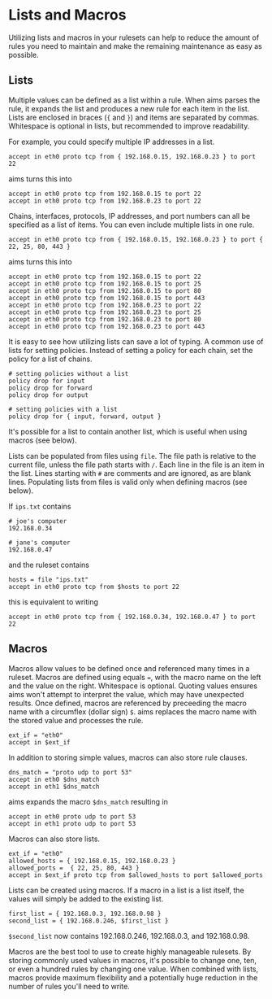 Lists and Macros
================

Utilizing lists and macros in your rulesets can help to reduce the amount of rules you need to maintain and make the remaining maintenance as easy as possible.

Lists
-----

Multiple values can be defined as a list within a rule. When aims parses the rule, it expands the list and produces a new rule for each item in the list. Lists are enclosed in braces (`{` and `}`) and items are separated by commas. Whitespace is optional in lists, but recommended to improve readability.

For example, you could specify multiple IP addresses in a list.

    accept in eth0 proto tcp from { 192.168.0.15, 192.168.0.23 } to port 22

aims turns this into

    accept in eth0 proto tcp from 192.168.0.15 to port 22
    accept in eth0 proto tcp from 192.168.0.23 to port 22

Chains, interfaces, protocols, IP addresses, and port numbers can all be specified as a list of items. You can even include multiple lists in one rule.

    accept in eth0 proto tcp from { 192.168.0.15, 192.168.0.23 } to port { 22, 25, 80, 443 }

aims turns this into

    accept in eth0 proto tcp from 192.168.0.15 to port 22
    accept in eth0 proto tcp from 192.168.0.15 to port 25
    accept in eth0 proto tcp from 192.168.0.15 to port 80
    accept in eth0 proto tcp from 192.168.0.15 to port 443
    accept in eth0 proto tcp from 192.168.0.23 to port 22
    accept in eth0 proto tcp from 192.168.0.23 to port 25
    accept in eth0 proto tcp from 192.168.0.23 to port 80
    accept in eth0 proto tcp from 192.168.0.23 to port 443

It is easy to see how utilizing lists can save a lot of typing. A common use of lists for setting policies. Instead of setting a policy for each chain, set the policy for a list of chains.

    # setting policies without a list
    policy drop for input
    policy drop for forward
    policy drop for output

    # setting policies with a list
    policy drop for { input, forward, output }

It's possible for a list to contain another list, which is useful when using macros (see below).

Lists can be populated from files using `file`. The file path is relative to the current file, unless the file path starts with `/`. Each line in the file is an item in the list. Lines starting with `#` are comments and are ignored, as are blank lines. Populating lists from files is valid only when defining macros (see below).

If `ips.txt` contains

    # joe's computer
    192.168.0.34

    # jane's computer
    192.168.0.47

and the ruleset contains

    hosts = file "ips.txt"
    accept in eth0 proto tcp from $hosts to port 22

this is equivalent to writing

    accept in eth0 proto tcp from { 192.168.0.34, 192.168.0.47 } to port 22

Macros
------

Macros allow values to be defined once and referenced many times in a ruleset. Macros are defined using equals `=`, with the macro name on the left and the value on the right. Whitespace is optional. Quoting values ensures aims won't attempt to interpret the value, which may have unexpected results. Once defined, macros are referenced by preceeding the macro name with a circumflex (dollar sign) `$`. aims replaces the macro name with the stored value and processes the rule.

    ext_if = "eth0"
    accept in $ext_if

In addition to storing simple values, macros can also store rule clauses.

    dns_match = "proto udp to port 53"
    accept in eth0 $dns_match
    accept in eth1 $dns_match

aims expands the macro `$dns_match` resulting in

    accept in eth0 proto udp to port 53
    accept in eth1 proto udp to port 53

Macros can also store lists.

    ext_if = "eth0"
    allowed_hosts = { 192.168.0.15, 192.168.0.23 }
    allowed_ports =  { 22, 25, 80, 443 }
    accept in $ext_if proto tcp from $allowed_hosts to port $allowed_ports

Lists can be created using macros. If a macro in a list is a list itself, the values will simply be added to the existing list.

    first_list = { 192.168.0.3, 192.168.0.98 }
    second_list = { 192.168.0.246, $first_list }

`$second_list` now contains 192.168.0.246, 192.168.0.3, and 192.168.0.98.

Macros are the best tool to use to create highly manageable rulesets. By storing commonly used values in macros, it's possible to change one, ten, or even a hundred rules by changing one value. When combined with lists, macros provide maximum flexibility and a potentially huge reduction in the number of rules you'll need to write.
